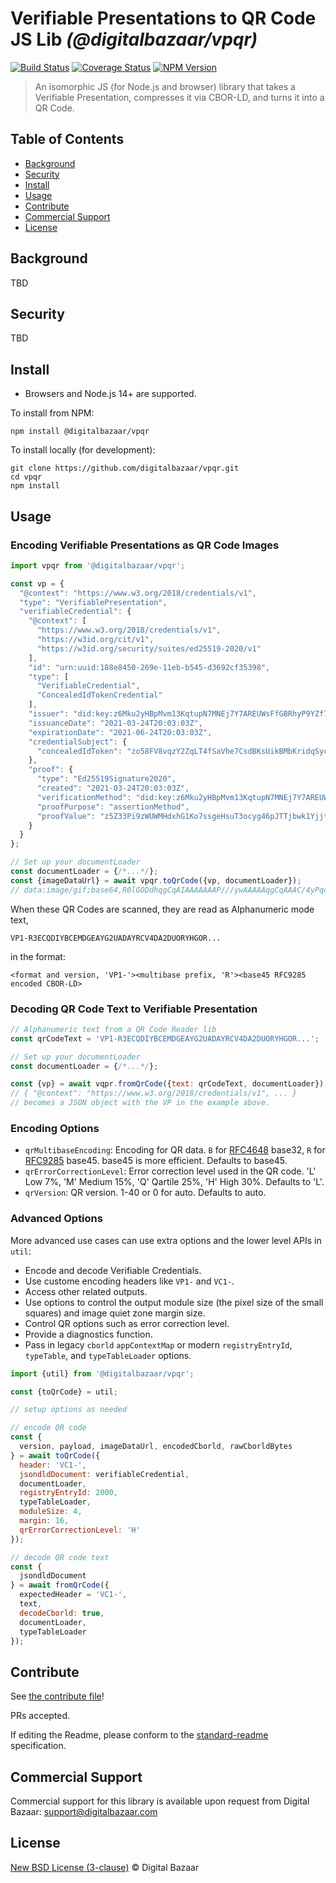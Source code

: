 # Verifiable Presentations to QR Code JS Lib _(@digitalbazaar/vpqr)_

[![Build Status](https://img.shields.io/github/actions/workflow/status/digitalbazaar/vpqr/main.yml)](https://github.com/digitalbazaar/vpqr/actions/workflows/main.yml)
[![Coverage Status](https://img.shields.io/codecov/c/github/digitalbazaar/vpqr)](https://codecov.io/gh/digitalbazaar/vpqr)
[![NPM Version](https://img.shields.io/npm/v/@digitalbazaar/vpqr)](https://www.npmjs.com/package/@digitalbazaar/vpqr)

> An isomorphic JS (for Node.js and browser) library that takes a Verifiable Presentation, compresses it via CBOR-LD, and turns it into a QR Code.

## Table of Contents

- [Background](#background)
- [Security](#security)
- [Install](#install)
- [Usage](#usage)
- [Contribute](#contribute)
- [Commercial Support](#commercial-support)
- [License](#license)

## Background

TBD

## Security

TBD

## Install

- Browsers and Node.js 14+ are supported.

To install from NPM:

```
npm install @digitalbazaar/vpqr
```

To install locally (for development):

```
git clone https://github.com/digitalbazaar/vpqr.git
cd vpqr
npm install
```

## Usage

### Encoding Verifiable Presentations as QR Code Images

```js
import vpqr from '@digitalbazaar/vpqr';

const vp = {
  "@context": "https://www.w3.org/2018/credentials/v1",
  "type": "VerifiablePresentation",
  "verifiableCredential": {
    "@context": [
      "https://www.w3.org/2018/credentials/v1",
      "https://w3id.org/cit/v1",
      "https://w3id.org/security/suites/ed25519-2020/v1"
    ],
    "id": "urn:uuid:188e8450-269e-11eb-b545-d3692cf35398",
    "type": [
      "VerifiableCredential",
      "ConcealedIdTokenCredential"
    ],
    "issuer": "did:key:z6Mku2yHBpMvm13KqtupN7MNEj7Y7AREUWsFfGBRhyP9YZf7",
    "issuanceDate": "2021-03-24T20:03:03Z",
    "expirationDate": "2021-06-24T20:03:03Z",
    "credentialSubject": {
      "concealedIdToken": "zo58FV8vqzY2ZqLT4fSaVhe7CsdBKsUikBMbKridqSyc7LceLmgWcNTeHm2gfvgjuNjrVif1G2A5EKx2eyNkSu5ZBc6gNnjF8ZkV3P8dPrX8o46SF"
    },
    "proof": {
      "type": "Ed25519Signature2020",
      "created": "2021-03-24T20:03:03Z",
      "verificationMethod": "did:key:z6Mku2yHBpMvm13KqtupN7MNEj7Y7AREUWsFfGBRhyP9YZf7#z6Mku2yHBpMvm13KqtupN7MNEj7Y7AREUWsFfGBRhyP9YZf7",
      "proofPurpose": "assertionMethod",
      "proofValue": "z5Z33Pi9zWUWMHdxhG1Ko7ssgeHsuT3ocyg46pJTTjbwk1YjjtSCa4CQ5UyjnkQ6ar5ohY5Kv2mncWbfgEqWcVrTQ"
    }
  }
};

// Set up your documentLoader
const documentLoader = {/*...*/};
const {imageDataUrl} = await vpqr.toQrCode({vp, documentLoader});
// data:image/gif;base64,R0lGODdhqgCqAIAAAAAAAP///ywAAAAAqgCqAAAC/4yPqcvt...
```

When these QR Codes are scanned, they are read as Alphanumeric mode text,

```
VP1-R3ECQDIYBCEMDGEAYG2UADAYRCV4DA2DUORYHGOR...
```

in the format:

```
<format and version, 'VP1-'><multibase prefix, 'R'><base45 RFC9285 encoded CBOR-LD>
```

### Decoding QR Code Text to Verifiable Presentation

```js
// Alphanumeric text from a QR Code Reader lib
const qrCodeText = 'VP1-R3ECQDIYBCEMDGEAYG2UADAYRCV4DA2DUORYHGOR...';

// Set up your documentLoader
const documentLoader = {/*...*/};

const {vp} = await vqpr.fromQrCode({text: qrCodeText, documentLoader});
// { "@context": "https://www.w3.org/2018/credentials/v1", ... }
// becomes a JSON object with the VP in the example above.
```

### Encoding Options

- `qrMultibaseEncoding`: Encoding for QR data. `B` for [RFC4648][] base32, `R`
  for [RFC9285][] base45. base45 is more efficient. Defaults to base45.
- `qrErrorCorrectionLevel`: Error correction level used in the QR code. 'L' Low
  7%, 'M' Medium 15%, 'Q' Qartile 25%, 'H' High 30%. Defaults to 'L'.
- `qrVersion`: QR version. 1-40 or 0 for auto. Defaults to auto.

### Advanced Options

More advanced use cases can use extra options and the lower level APIs in
`util`:
- Encode and decode Verifiable Credentials.
- Use custome encoding headers like `VP1-` and `VC1-`.
- Access other related outputs.
- Use options to control the output module size (the pixel size of the small
  squares) and image quiet zone margin size.
- Control QR options such as error correction level.
- Provide a diagnostics function.
- Pass in legacy `cborld` `appContextMap` or modern `registryEntryId`,
  `typeTable`, and `typeTableLoader` options.

```js
import {util} from '@digitalbazaar/vpqr';

const {toQrCode} = util;

// setup options as needed

// encode QR code
const {
  version, payload, imageDataUrl, encodedCborld, rawCborldBytes
} = await toQrCode({
  header: 'VC1-',
  jsondldDocument: verifiableCredential,
  documentLoader,
  registryEntryId: 2000,
  typeTableLoader,
  moduleSize: 4,
  margin: 16,
  qrErrorCorrectionLevel: 'H'
});

// decode QR code text
const {
  jsondldDocument
} = await fromQrCode({
  expectedHeader = 'VC1-',
  text,
  decodeCborld: true,
  documentLoader,
  typeTableLoader
});
```

## Contribute

See [the contribute file](https://github.com/digitalbazaar/bedrock/blob/master/CONTRIBUTING.md)!

PRs accepted.

If editing the Readme, please conform to the
[standard-readme](https://github.com/RichardLitt/standard-readme) specification.

## Commercial Support

Commercial support for this library is available upon request from
Digital Bazaar: support@digitalbazaar.com

## License

[New BSD License (3-clause)](LICENSE) © Digital Bazaar

[RFC4648]: https://datatracker.ietf.org/doc/rfc4648/
[RFC9285]: https://datatracker.ietf.org/doc/rfc9285/
